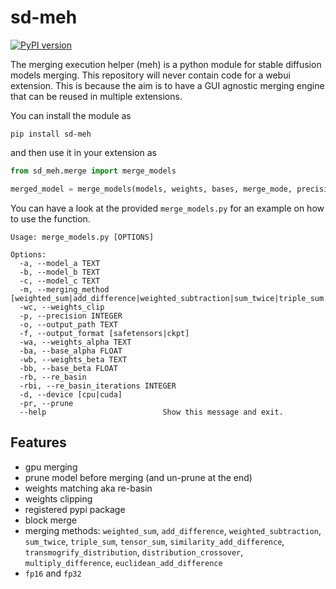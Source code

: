 # sd-meh

[![PyPI version](https://badge.fury.io/py/sd-meh.svg)](https://badge.fury.io/py/sd-meh)

The merging execution helper (meh) is a python module for stable diffusion models merging.
This repository will never contain code for a webui extension.
This is because the aim is to have a GUI agnostic merging engine that can be reused in multiple extensions. 

You can install the module as

```
pip install sd-meh
```

and then use it in your extension as

```python
from sd_meh.merge import merge_models

merged_model = merge_models(models, weights, bases, merge_mode, precision)
```

You can have a look at the provided `merge_models.py` for an example on how to use the function.


```
Usage: merge_models.py [OPTIONS]

Options:
  -a, --model_a TEXT
  -b, --model_b TEXT
  -c, --model_c TEXT
  -m, --merging_method [weighted_sum|add_difference|weighted_subtraction|sum_twice|triple_sum|tensor_sum|similarity_add_difference|transmogrify_distribution|multiply_difference|distribution_crossover|euclidean_add_difference]
  -wc, --weights_clip
  -p, --precision INTEGER
  -o, --output_path TEXT
  -f, --output_format [safetensors|ckpt]
  -wa, --weights_alpha TEXT
  -ba, --base_alpha FLOAT
  -wb, --weights_beta TEXT
  -bb, --base_beta FLOAT
  -rb, --re_basin
  -rbi, --re_basin_iterations INTEGER
  -d, --device [cpu|cuda]
  -pr, --prune
  --help                          Show this message and exit.
```

## Features

- gpu merging
- prune model before merging (and un-prune at the end)
- weights matching aka re-basin
- weights clipping
- registered pypi package
- block merge
- merging methods: `weighted_sum`, `add_difference`, `weighted_subtraction`, `sum_twice`, `triple_sum`, `tensor_sum`, `similarity_add_difference`, `transmogrify_distribution`, `distribution_crossover`, `multiply_difference`, `euclidean_add_difference`
- `fp16` and `fp32`
